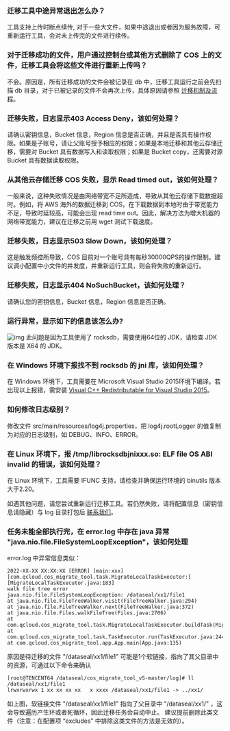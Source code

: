 ### 迁移工具中途异常退出怎么办？

工具支持上传时断点续传, 对于一些大文件，如果中途退出或者因为服务故障，可重新运行工具，会对未上传完的文件进行续传。

### 对于迁移成功的文件，用户通过控制台或其他方式删除了 COS 上的文件，迁移工具会将这些文件进行重新上传吗？

不会。原因是，所有迁移成功的文件会被记录在 db 中，迁移工具运行之前会先扫描 db 目录，对于已被记录的文件不会再次上传，具体原因请参照 [迁移机制及流程](https://cloud.tencent.com/document/product/436/15392#.E8.BF.81.E7.A7.BB.E6.9C.BA.E5.88.B6.E5.8F.8A.E6.B5.81.E7.A8.8B)。

### 迁移失败，日志显示403 Access Deny，该如何处理？

请确认密钥信息，Bucket 信息，Region 信息是否正确，并且是否具有操作权限。如果是子账号，请让父账号授予相应的权限；如果是本地迁移和其他云存储迁移，需要对 Bucket 具有数据写入和读取权限；如果是 Bucket copy，还需要对源 Bucket 具有数据读取权限。

### 从其他云存储迁移 COS 失败，显示 Read timed out，该如何处理？

一般来说，这种失败情况是由网络带宽不足所造成，导致从其他云存储下载数据超时。例如，将 AWS 海外的数据迁移到 COS，在下载数据到本地时由于带宽能力不足，导致时延较高，可能会出现 read time out。因此，解决方法为增大机器的网络带宽能力，建议在迁移之前用 wget 测试下载速度。

### 迁移失败，日志显示503 Slow Down，该如何处理？

这是触发频控所导致，COS 目前对一个账号具有每秒30000QPS的操作限制。建议调小配置中小文件的并发度，并重新运行工具，则会将失败的重新运行。

### 迁移失败，日志显示404 NoSuchBucket，该如何处理？

请确认您的密钥信息，Bucket 信息，Region 信息是否正确。

### 运行异常，显示如下的信息该怎么办?

![img](https://main.qcloudimg.com/raw/9fdac231af66c991c13fe0440e8d7366.png)
此问题是因为工具使用了 rocksdb，需要使用64位的 JDK，请检查 JDK 版本是 X64 的 JDK。

### 在 Windows 环境下报找不到 rocksdb 的 jni 库，该如何处理？
在 Windows 环境下，工具需要在 Microsoft Visual Studio 2015环境下编译。若出现以上报错，需安装 [Visual C++ Redistributable for Visual Studio 2015](https://www.microsoft.com/zh-CN/download/details.aspx?id=48145)。

### 如何修改日志级别？
修改文件 src/main/resources/log4j.properties，把 log4j.rootLogger 的值复制为对应的日志级别，如 DEBUG、INFO、ERROR。

### 在 Linux 环境下，报 /tmp/librocksdbjnixxx.so: ELF file OS ABI invalid 的错误，该如何处理？
在 Linux 环境下，工具需要 IFUNC 支持，请检查并确保运行环境的 binutils 版本大于2.20。

如遇其他问题，请您尝试重新运行迁移工具。若仍然失败，请将配置信息（密钥信息请隐藏）与 log 目录打包后 [联系我们](https://cloud.tencent.com/document/product/436/37708)。

### 任务未能全部执行完，在 error.log 中存在 java 异常 "java.nio.file.FileSystemLoopException"，该如何处理
error.log 中异常信息类似：

```
2022-XX-XX XX:XX:XX [ERROR] [main:xxx] [com.qcloud.cos_migrate_tool.task.MigrateLocalTaskExecutor:] [MigrateLocalTaskExecutor.java:183]
walk file tree error
java.nio.file.FileSystemLoopException: /dataseal/xx1/file1
at java.nio.file.FileTreeWalker.visit(FileTreeWalker.java:294)
at java.nio.file.FileTreeWalker.next(FileTreeWalker.java:372)
at java.nio.file.Files.walkFileTree(Files.java:2706)
at com.qcloud.cos_migrate_tool.task.MigrateLocalTaskExecutor.buildTask(MigrateLocalTaskExecutor.java:176)
at com.qcloud.cos_migrate_tool.task.TaskExecutor.run(TaskExecutor.java:244)
at com.qcloud.cos_migrate_tool.app.App.main(App.java:135)
```
原因是待迁移的文件 "/dataseal/xx1/file1" 可能是1个软链接，指向了其父目录中的资源，可通过以下命令来确认

```
[root@TENCENT64 /dataseal/cos_migrate_tool_v5-master/log]# ll /dataseal/xx1/file1
lrwxrwxrwx 1 xx xx xx xx   x xxxx /dataseal/xx1/file1 -> ../xx1/
```

如上图，软链接文件 "/dataseal/xx1/file1" 指向了父目录中 "/dataseal/xx1/" ，这会导致遍历产生环或者死循环，因此迁移任务会自动中止。
建议提前删除此类文件（注意：在配置项 “excludes” 中排除这类文件的方法是无效的）。
